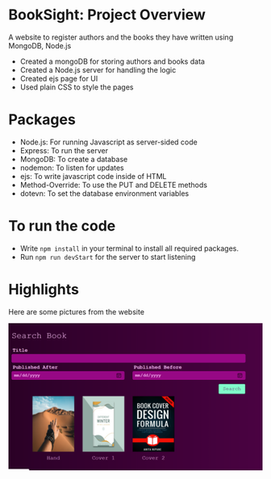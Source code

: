 # BookSight: Project Overview
A website to register authors and the books they have written using MongoDB, Node.js
* Created a mongoDB for storing authors and books data
* Created a Node.js server for handling the logic 
* Created ejs page for UI
* Used plain CSS to style the pages

# Packages
* Node.js: For running Javascript as server-sided code
* Express: To run the server
* MongoDB: To create a database
* nodemon: To listen for updates
* ejs: To write javascript code inside of HTML
* Method-Override: To use the PUT and DELETE methods
* dotevn: To set the database environment variables

# To run the code
* Write ```npm install``` in your terminal to install all required packages. 
* Run ```npm run devStart``` for the server to start listening 

# Highlights 
Here are some pictures from the website
<p align='center>
 <img width='600' heigh='550' src='https://github.com/ahmedheakl/BookSight/blob/main/authors_page.png'>
 <img width='600' heigh='550' src='https://github.com/ahmedheakl/BookSight/blob/main/books_page.png'>
</p>                                    

 


